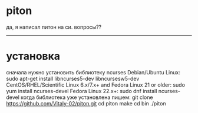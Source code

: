# piton
да, я написал питон на си. вопросы??
***
# установка
сначала нужно установить библиотеку ncurses
Debian/Ubuntu Linux:
sudo apt-get install libncurses5-dev libncursesw5-dev
CentOS/RHEL/Scientific Linux 6.x/7.x+ and Fedora Linux 21 or older:
sudo yum install ncurses-devel
Fedora Linux 22.x+:
sudo dnf install ncurses-devel
когда библиотека уже установлена пишем:
git clone https://github.com/Vitaly-02/piton.git
cd piton
make
cd bin
./piton
